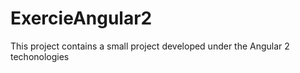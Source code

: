 # ExercieAngular2
This project contains a small project developed under the Angular 2 techonologies
